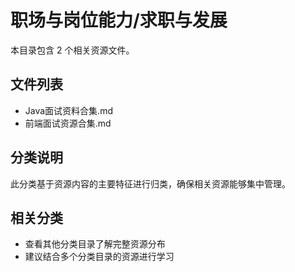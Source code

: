 # 职场与岗位能力/求职与发展

本目录包含 2 个相关资源文件。

## 文件列表

- Java面试资料合集.md
- 前端面试资源合集.md

## 分类说明

此分类基于资源内容的主要特征进行归类，确保相关资源能够集中管理。

## 相关分类

- 查看其他分类目录了解完整资源分布
- 建议结合多个分类目录的资源进行学习
